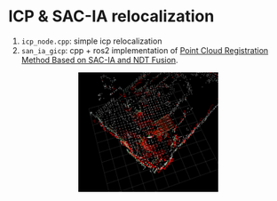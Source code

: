 # ICP & SAC-IA relocalization

1. `icp_node.cpp`: simple icp relocalization
2. `san_ia_gicp`: cpp + ros2 implementation of [Point Cloud Registration Method Based on SAC-IA and NDT Fusion](http://www.jgg09.com/EN/abstract/abstract12346.shtml#).

<p align="center">
    <img src="./result.png" width="50%"/>
</p>
